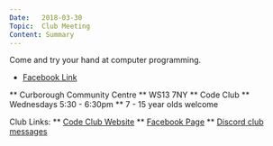 ```yaml
---
Date:   2018-03-30
Topic:  Club Meeting
Content: Summary
---
```

Come and try your hand at computer programming.

* [Facebook Link](https://www.facebook.com/1481985248595237/posts/1502420373218391/)


** Curborough Community Centre
** WS13 7NY
** Code Club
** Wednesdays 5:30 - 6:30pm
** 7 - 15 year olds welcome

Club Links:
** [Code Club Website](https://lichfield-code-club.github.io/)
** [Facebook Page](https://www.facebook.com/LichfieldCoders)
** [Discord club messages](https://discord.gg/szz6xGK)
